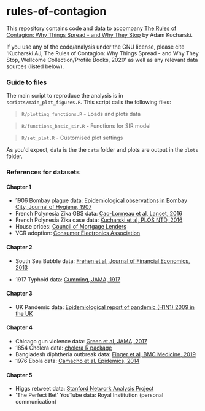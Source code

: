 # rules-of-contagion
This repository contains code and data to accompany [The Rules of Contagion: Why Things Spread - and Why They Stop](https://amzn.to/2JJbwxo) by Adam Kucharski.

If you use any of the code/analysis under the GNU license, please cite 'Kucharski AJ, The Rules of Contagion: Why Things Spread - and Why They Stop, Wellcome Collection/Profile Books, 2020' as well as any relevant data sources (listed below).

### Guide to files

The main script to reproduce the analysis is in `scripts/main_plot_figures.R`. This script calls the following files:

> `R/plotting_functions.R` - Loads and plots data

> `R/functions_basic_sir.R` - Functions for SIR model

> `R/set_plot.R` - Customised plot settings

As you'd expect, data is the the `data` folder and plots are output in the `plots` folder.

### References for datasets

#### Chapter 1

* 1906 Bombay plague data: [Epidemiological observations in Bombay City, Journal of Hygiene, 1907](https://www.ncbi.nlm.nih.gov/pmc/articles/PMC2236259/)
* French Polynesia Zika GBS data: [Cao-Lormeau et al, Lancet, 2016](https://www.ncbi.nlm.nih.gov/pubmed/26948433)
* French Polynesia Zika case data: [Kucharski et al, PLOS NTD, 2016](https://journals.plos.org/plosntds/article?id=10.1371/journal.pntd.0004726)
* House prices: [Council of Mortgage Lenders](https://www.cml.org.uk/news/news-and-views/723/)
* VCR adoption: [Consumer Electronics Association](http://blog.pff.org/archives/2008/03/print/005037.html)

#### Chapter 2

* South Sea Bubble data: [Frehen et al, Journal of Financial Economics, 2013](http://som.yale.edu/faculty-research/our-centers-initiatives/international-center-finance/data/historical-southseasbubble)

* 1917 Typhoid data: [Cumming, JAMA, 1917](https://jamanetwork.com/journals/jama/article-abstract/442535)

#### Chapter 3

* UK Pandemic data: [Epidemiological report of pandemic (H1N1) 2009 in the UK](http://webarchive.nationalarchives.gov.uk/20140714084352/http://www.hpa.org.uk/webc/HPAwebFile/HPAweb_C/1284475321350)

#### Chapter 4

* Chicago gun violence data: [Green et al, JAMA, 2017](https://jamanetwork.com/journals/jamainternalmedicine/fullarticle/2594804)
* 1854 Cholera data: [cholera R package](https://cran.r-project.org/web/packages/cholera/index.html)
* Bangladesh diphtheria outbreak data: [Finger et al, BMC Medicine, 2019](https://bmcmedicine.biomedcentral.com/articles/10.1186/s12916-019-1288-7)
* 1976 Ebola data: [Camacho et al, Epidemics, 2014](https://www.sciencedirect.com/science/article/pii/S1755436514000528)

#### Chapter 5

* Higgs retweet data: [Stanford Network Analysis Project](https://snap.stanford.edu/data/higgs-twitter.html)
* 'The Perfect Bet' YouTube data: Royal Institution (personal communication)


